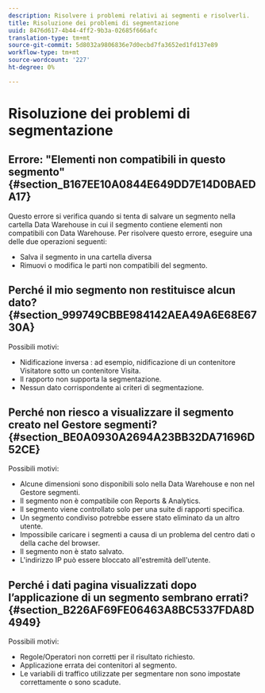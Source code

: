 ```yaml
---
description: Risolvere i problemi relativi ai segmenti e risolverli.
title: Risoluzione dei problemi di segmentazione
uuid: 8476d617-4b44-4ff2-9b3a-02685f666afc
translation-type: tm+mt
source-git-commit: 5d8032a9806836e7d0ecbd7fa3652ed1fd137e89
workflow-type: tm+mt
source-wordcount: '227'
ht-degree: 0%

---
```



# Risoluzione dei problemi di segmentazione

## Errore: &quot;Elementi non compatibili in questo segmento&quot; {#section_B167EE10A0844E649DD7E14D0BAEDA17}

Questo errore si verifica quando si tenta di salvare un segmento nella cartella Data Warehouse in cui il segmento contiene elementi non compatibili con Data Warehouse. Per risolvere questo errore, eseguire una delle due operazioni seguenti:

* Salva il segmento in una cartella diversa
* Rimuovi o modifica le parti non compatibili del segmento.

## Perché il mio segmento non restituisce alcun dato? {#section_999749CBBE984142AEA49A6E68E6730A}

Possibili motivi:

* Nidificazione inversa : ad esempio, nidificazione di un contenitore Visitatore sotto un contenitore Visita.
* Il rapporto non supporta la segmentazione.
* Nessun dato corrispondente ai criteri di segmentazione.

## Perché non riesco a visualizzare il segmento creato nel Gestore segmenti? {#section_BE0A0930A2694A23BB32DA71696D52CE}

Possibili motivi:

* Alcune dimensioni sono disponibili solo nella Data Warehouse e non nel Gestore segmenti.
* Il segmento non è compatibile con Reports &amp; Analytics.
* Il segmento viene controllato solo per una suite di rapporti specifica.
* Un segmento condiviso potrebbe essere stato eliminato da un altro utente.
* Impossibile caricare i segmenti a causa di un problema del centro dati o della cache del browser.
* Il segmento non è stato salvato.
* L&#39;indirizzo IP può essere bloccato all&#39;estremità dell&#39;utente.

## Perché i dati pagina visualizzati dopo l’applicazione di un segmento sembrano errati? {#section_B226AF69FE06463A8BC5337FDA8D4949}

Possibili motivi:

* Regole/Operatori non corretti per il risultato richiesto.
* Applicazione errata dei contenitori al segmento.
* Le variabili di traffico utilizzate per segmentare non sono impostate correttamente o sono scadute.

